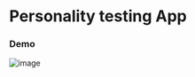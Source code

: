 # Personality testing App

### Demo
![image](https://github.com/yutung-cheng/Flutter_workshop/blob/master/first_app/first_app_demo.gif)
